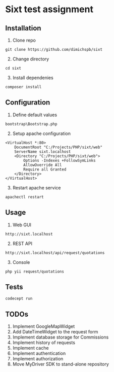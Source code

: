# Sixt test assignment

## Installation

1. Clone repo

```
git clone https://github.com/dimichspb/sixt
```

2. Change directory

```
cd sixt
```

3. Install dependenies

```
composer install
```

## Configuration

1. Define default values

```
bootstrap\Bootstrap.php
```

2. Setup apache configuration

```
<VirtualHost *:80>
    DocumentRoot "C:/Projects/PHP/sixt/web"
    ServerName sixt.localhost
    <Directory "C:/Projects/PHP/sixt/web">
        Options -Indexes +FollowSymLinks
        AllowOverride All
        Require all Granted
    </Directory>
</VirtualHost>
```

3. Restart apache service

```
apachectl restart
```
## Usage

1. Web GUI

```
http://sixt.localhost
```

2. REST API

```
http://sixt.localhost/api/request/quotations
```

3. Console

```
php yii request/quotations
```

## Tests

```
codecept run
```

## TODOs

1. Implement GoogleMapWidget
2. Add DateTimeWidget to the request form
3. Implement database storage for Commissions
4. Implement history of requests
5. Implement cache
6. Implement authentication
7. Implement authorization
8. Move MyDriver SDK to stand-alone repository